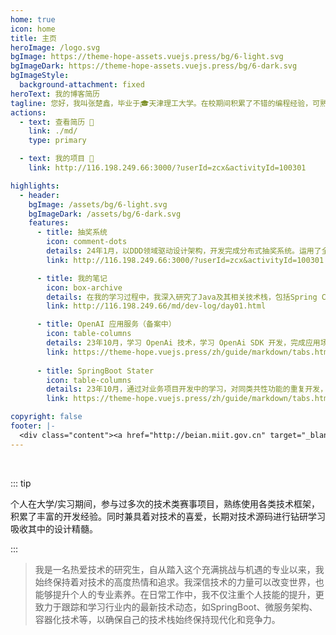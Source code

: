 ```yaml
---
home: true
icon: home
title: 主页
heroImage: /logo.svg
bgImage: https://theme-hope-assets.vuejs.press/bg/6-light.svg
bgImageDark: https://theme-hope-assets.vuejs.press/bg/6-dark.svg
bgImageStyle:
  background-attachment: fixed
heroText: 我的博客简历
tagline: 您好，我叫张楚鑫，毕业于🎓天津理工大学。在校期间积累了不错的编程经验，可熟练运用主流分布式技术栈，独立开发项目。
actions:
  - text: 查看简历 👣
    link: ./md/
    type: primary

  - text: 我的项目 💐
    link: http://116.198.249.66:3000/?userId=zcx&activityId=100301

highlights:
  - header: 
    bgImage: /assets/bg/6-light.svg
    bgImageDark: /assets/bg/6-dark.svg
    features:
      - title: 抽奖系统
        icon: comment-dots
        details: 24年1月，以DDD领域驱动设计架构，开发完成分布式抽奖系统。运用了全面的分布式技术栈。
        link: http://116.198.249.66:3000/?userId=zcx&activityId=100301

      - title: 我的笔记
        icon: box-archive
        details: 在我的学习过程中，我深入研究了Java及其相关技术栈，包括Spring Cloud、服务熔断、服务注册与发现等。通过这些笔记，我记录了从基本概念到高级应用的学习过程，希望能帮助其他开发者理解和掌握这些技术。
        link: http://116.198.249.66/md/dev-log/day01.html

      - title: OpenAI 应用服务（备案中）
        icon: table-columns
        details: 23年10月，学习 OpenAi 技术，学习 OpenAi SDK 开发，完成应用场景的对接使用。
        link: https://theme-hope.vuejs.press/zh/guide/markdown/tabs.html
        
      - title: SpringBoot Stater
        icon: table-columns
        details: 23年10月，通过对业务项目开发中的学习，对同类共性功能的重复开发，凝练成通用的服务治理组件。
        link: https://theme-hope.vuejs.press/zh/guide/markdown/tabs.html

copyright: false
footer: |-
  <div class="content"><a href="http://beian.miit.gov.cn" target="_blank">津ICP备2024022359号</a> | MIT 协议, 版权所有 © 张楚鑫 ，All rights reserved.</div>
---
```


<br/>

::: tip

个人在大学/实习期间，参与过多次的技术类赛事项目，熟练使用各类技术框架，积累了丰富的开发经验。同时兼具着对技术的喜爱，长期对技术源码进行钻研学习吸收其中的设计精髓。

:::

>我是一名热爱技术的研究生，自从踏入这个充满挑战与机遇的专业以来，我始终保持着对技术的高度热情和追求。我深信技术的力量可以改变世界，也能够提升个人的专业素养。在日常工作中，我不仅注重个人技能的提升，更致力于跟踪和学习行业内的最新技术动态，如SpringBoot、微服务架构、容器化技术等，以确保自己的技术栈始终保持现代化和竞争力。
